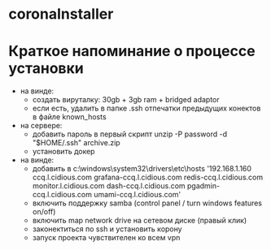 # coronaInstaller

# Краткое напоминание о процессе установки

 - на винде:
	- создать вируталку: 30gb + 3gb ram + bridged adaptor
	- если есть, удалить в папке .ssh отпечатки предыдущих конектов в файле known_hosts
 - на сервере:
	- добавить пароль в первый скрипт
		unzip -P password -d "$HOME/.ssh" archive.zip
	- установить докер
 - на винде:
	- добавить в c:\windows\system32\drivers\etc\hosts
		'192.168.1.160 ccq.l.cidious.com grafana-ccq.l.cidious.com redis-ccq.l.cidious.com monitor.l.cidious.com dash-ccq.l.cidious.com pgadmin-ccq.l.cidious.com umami-ccq.l.cidious.com'
	- включить поддержку samba (control panel / turn windows features on/off)
	- включить map network drive на сетевом диске (правый клик)
	- законектиться по ssh и установить корону
	- запуск проекта чувствителен ко всем vpn 
 
 